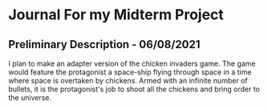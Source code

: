 # Journal For my Midterm Project
## Preliminary Description - 06/08/2021
I plan to make an adapter version of the chicken invaders game. The game would feature the protagonist a space-ship flying through space in a time where space is overtaken by chickens. Armed with an infinite number of bullets, it is the protagonist's job to shoot all the chickens and bring order to the universe.
